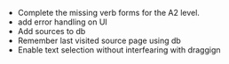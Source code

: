 - Complete the missing verb forms for the A2 level.  
- add error handling on UI
- Add sources to db
- Remember last visited source page using db
- Enable text selection without interfearing with draggign 